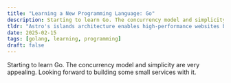 ```yaml
---
title: "Learning a New Programming Language: Go"
description: Starting to learn Go. The concurrency model and simplicity are very appealing.
tldr: "Astro's islands architecture enables high-performance websites by shipping minimal JavaScript. Components load only when needed, resulting in faster initial page loads and a smoother user experience while maintaining modern development practices."
date: 2025-02-15
tags: [golang, learning, programming]
draft: false
---
```


Starting to learn Go. The concurrency model and simplicity are very appealing.
Looking forward to building some small services with it.